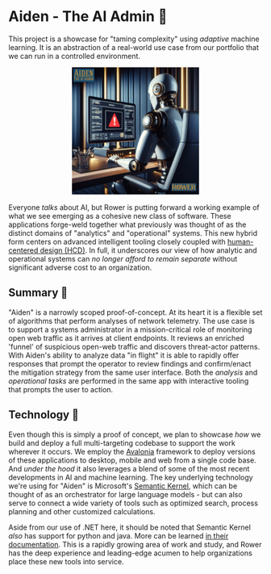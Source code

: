 # Aiden - The AI Admin 🤖
This project is a showcase for "taming complexity" using *adaptive* machine learning. It is an abstraction of a real-world use case from our portfolio that we can run in a controlled environment. 

<p align="center">
    <img src='img/Aiden_logo.jpg' width=50%>
</p>

Everyone *talks* about AI, but Rower is putting forward a working example of what we see emerging as a cohesive new class of software. These applications forge-weld together what previously was thought of as the distinct domains of "analytics" and "operational" systems. This new hybrid form centers on advanced intelligent tooling closely coupled with [human-centered design (HCD)](https://en.wikipedia.org/wiki/Human-centered_design). In full, it underscores our view of how analytic and operational systems can *no longer afford to remain separate* without significant adverse cost to an organization. 

## Summary 📰
"Aiden" is a narrowly scoped proof-of-concept. At its heart it is a flexible set of algorithms that perform analyses of network telemetry. The use case is to support a systems administrator in a mission-critical role of monitoring open web traffic as it arrives at client endpoints. It reviews an enriched 'funnel' of suspicious open-web traffic and discovers threat-actor patterns. With Aiden's ability to analyze data "in flight" it is able to rapidly offer responses that prompt the operator to review findings and confirm/enact the mitigation strategy from the same user interface. Both the *analysis* and *operational tasks* are performed in the same app with interactive tooling that prompts the user to action.  

## Technology 📐
Even though this is simply a proof of concept, we plan to showcase *how* we build and deploy a full multi-targeting codebase to support the work wherever it occurs. We employ the [Avalonia](https://avaloniaui.net/) framework to deploy versions of these applications to desktop, mobile and web from a single code base. And *under the hood* it also leverages a blend of some of the most recent developments in AI and machine learning. The key underlying technology we're using for "Aiden" is Microsoft's [Semantic Kernel](https://github.com/microsoft/semantic-kernel), which can be thought of as an orchestrator for large language models - but can also serve to connect a wide variety of tools such as optimized search, process planning and other customized calculations. 

Aside from our use of .NET here, it should be noted that Semantic Kernel *also* has support for python and java. More can be learned [in their documentation](https://learn.microsoft.com/en-us/semantic-kernel/overview/). This is a rapidly growing area of work and study, and Rower has the deep experience and leading-edge acumen to help organizations place these new tools into service.